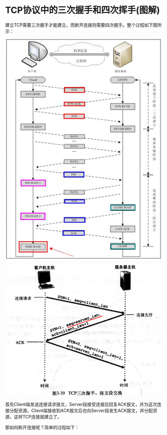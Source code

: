 # TCP协议中的三次握手和四次挥手\(图解\)

建立TCP需要三次握手才能建立，而断开连接则需要四次握手。整个过程如下图所示：

![](/assets/0_131271823564Rx.gif)





![](/assets/tcp三次握手图片.png)









首先Client端发送连接请求报文，Server段接受连接后回复ACK报文，并为这次连接分配资源。Client端接收到ACK报文后也向Server段发生ACK报文，并分配资源，这样TCP连接就建立了。

那如何断开连接呢？简单的过程如下：

































